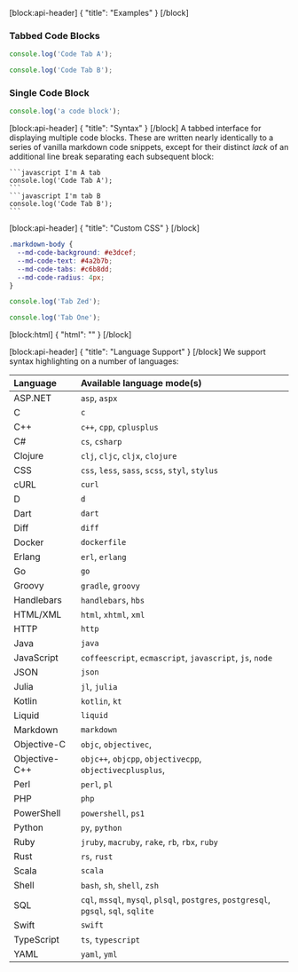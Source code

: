 [block:api-header]
{
  "title": "Examples"
}
[/block]
### Tabbed Code Blocks

```javascript I'm A tab
console.log('Code Tab A');
```
```javascript I'm tab B
console.log('Code Tab B');
```

### Single Code Block

```javascript
console.log('a code block');
```
[block:api-header]
{
  "title": "Syntax"
}
[/block]
A tabbed interface for displaying multiple code blocks. These are written nearly identically to a series of vanilla markdown code snippets, except for their distinct *lack* of an additional line break separating each subsequent block:

    ```javascript I'm A tab
    console.log('Code Tab A');
    ```
    ```javascript I'm tab B
    console.log('Code Tab B');
    ```
[block:api-header]
{
  "title": "Custom CSS"
}
[/block]
```css Theme Variables
.markdown-body {
  --md-code-background: #e3dcef;
  --md-code-text: #4a2b7b;
  --md-code-tabs: #c6b8dd;
  --md-code-radius: 4px;
}
```

<div id="EXAMPLE-CUSTOM-CODE">

```js Tab 0
console.log('Tab Zed');
```
```js Tab 1
console.log('Tab One');
```

</div>
[block:html]
{
  "html": "<style>\n#EXAMPLE-CUSTOM-CODE {\n  --md-code-background: #e3dcef;\n  --md-code-text: #4a2b7b;\n  --md-code-tabs: #c6b8dd;\n  --md-code-radius: 4px;\n}\n</style>"
}
[/block]

[block:api-header]
{
  "title": "Language Support"
}
[/block]
We support syntax highlighting on a number of languages:

| Language | Available language mode(s) |
| :--- | :--- |
| ASP.NET | `asp`, `aspx` |
| C | `c` |
| C++ | `c++`, `cpp`, `cplusplus` |
| C# | `cs`, `csharp` |
| Clojure | `clj`, `cljc`, `cljx`, `clojure` |
| CSS | `css`, `less`, `sass`, `scss`, `styl`, `stylus` |
| cURL | `curl` |
| D | `d` |
| Dart | `dart` |
| Diff | `diff` |
| Docker | `dockerfile` |
| Erlang | `erl`, `erlang` |
| Go | `go` |
| Groovy | `gradle`, `groovy` |
| Handlebars | `handlebars`, `hbs` |
| HTML/XML | `html`, `xhtml`, `xml` |
| HTTP | `http` |
| Java | `java` |
| JavaScript | `coffeescript`, `ecmascript`, `javascript`, `js`, `node` |
| JSON | `json` |
| Julia | `jl`, `julia` |
| Kotlin | `kotlin`, `kt` |
| Liquid | `liquid` |
| Markdown | `markdown` |
| Objective-C | `objc`, `objectivec`,  |
| Objective-C++ | `objc++`, `objcpp`, `objectivecpp`, `objectivecplusplus`,  |
| Perl | `perl`, `pl` |
| PHP | `php` |
| PowerShell | `powershell`, `ps1` |
| Python | `py`, `python` |
| Ruby | `jruby`, `macruby`, `rake`, `rb`, `rbx`, `ruby` |
| Rust | `rs`, `rust` |
| Scala | `scala` |
| Shell | `bash`, `sh`, `shell`, `zsh` |
| SQL | `cql`, `mssql`, `mysql`, `plsql`, `postgres`, `postgresql`, `pgsql`, `sql`, `sqlite` |
| Swift | `swift` |
| TypeScript | `ts`, `typescript` |
| YAML | `yaml`, `yml` |
